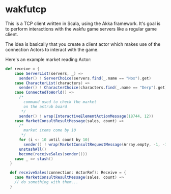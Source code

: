 # wakfutcp
This is a TCP client written in Scala, using the
Akka framework. It's goal is to perform interactions
with the wakfu game servers like a regular game client.

The idea is basically that you create a client actor which makes use
of the connection Actors to interact with the game.

Here's an example market reading Actor:

```scala
def receive = {
    case ServerList(servers, _) =>
      sender() ! ServerChoice(servers.find(_.name == "Nox").get)
    case CharacterList(characters) =>
      sender() ! CharacterChoice(characters.find(_.name == "Derp").get)
    case ConnectedToWorld() =>
      /*
        command used to check the market
        on the astrub board
       */
      sender() ! wrap(InteractiveElementActionMessage(18744, 12))
    case MarketConsultResultMessage(sales, count) =>
      /*
        market items come by 10
       */
      for (i <- 10 until count by 10)
        sender() ! wrap(MarketConsultRequestMessage(Array.empty, -1, -1, -1, -1, i.toShort, lowestMode = true))
      unstashAll()
      become(receiveSales(sender()))
    case _ => stash()
  }

  def receiveSales(connection: ActorRef): Receive = {
    case MarketConsultResultMessage(sales, count) =>
    // do something with them...
  }
```

